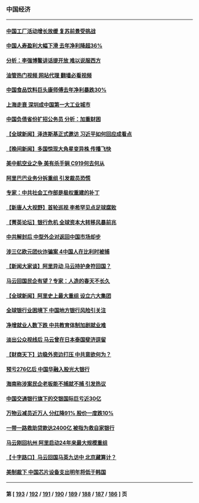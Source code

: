 ### 中国经济
---
#### [中国工厂活动增长放缓 复苏前景受挑战](../../pages/ncid283/n13962376.md?03311645) 
#### [中国人寿盈利大幅下滑 去年净利降超36%](../../pages/ncid283/n13962055.md?03311645) 
#### [分析：李强博鳌讲话提开放 难以说服西方](../../pages/ncid283/n13961994.md?03311645) 
#### [油管热门视频 网站代理 翻墙必看视频](http://138.2.39.72:81/youtube.html?epic-marker?03311645)
#### [中国食品饮料巨头康师傅去年净利暴跌30%](../../pages/ncid283/n13962025.md?03311645) 
#### [上海走衰 深圳成中国第一大工业城市](../../pages/ncid283/n13961717.md?03311645) 
#### [中国负债省份扩招公务员 分析：加重财困](../../pages/ncid283/n13961670.md?03311645) 
#### [【全球新闻】泽连斯基正式邀访 习近平如何回应成看点](../../pages/ncid283/n13961576.md?03311645) 
#### [【晚间新闻】多国惊现大角星变异株 传播飞快](../../pages/ncid283/n13961578.md?03311645) 
#### [美中航空业之争 美有杀手锏 C919何去何从](../../pages/ncid283/n13960616.md?03311645) 
#### [阿里巴巴业务分拆重组 引发裁员恐慌](../../pages/ncid283/n13961259.md?03311645) 
#### [专家：中共社会工作部是极权重建的补丁](../../pages/ncid283/n13961384.md?03311645) 
#### [【新唐人大视野】首轮巡视 李希罕见点足球腐败](../../pages/ncid283/n13961320.md?03311645) 
#### [【菁英论坛】银行危机 全球资本大转移风暴前兆](../../pages/ncid283/n13961252.md?03311645) 
#### [中共解封后 中型外企对返回中国市场却步](../../pages/ncid283/n13961180.md?03311645) 
#### [涉三亿欧元团伙诈骗案 4中国人在比利时被捕](../../pages/ncid283/n13961075.md?03311645) 
#### [【新闻大家谈】阿里异动 马云持护身符回国？](../../pages/ncid283/n13961093.md?03311645) 
#### [马云回国民企有望？专家：人造的春天不长久](../../pages/ncid283/n13960862.md?03311645) 
#### [【全球新闻】阿里史上最大重组 设立六大集团](../../pages/ncid283/n13960875.md?03311645) 
#### [全球银行业困境下 中国地方银行风险引关注](../../pages/ncid283/n13960768.md?03311645) 
#### [净增就业人数下跌 中共教育体制加剧就业难](../../pages/ncid283/n13960749.md?03311645) 
#### [淡出公众视线后 马云曾在日本泰国斐济逗留](../../pages/ncid283/n13960632.md?03311645) 
#### [【财商天下】边稳外资边打压 中共意欲何为？](../../pages/ncid283/n13960532.md?03311645) 
#### [预亏276亿后 中国华融入股光大银行](../../pages/ncid283/n13960472.md?03311645) 
#### [海南称涉案民企老板能不捕就不捕 引发热议](../../pages/ncid283/n13960205.md?03311645) 
#### [中国交通银行旗下的交银国际巨亏近30亿](../../pages/ncid283/n13960506.md?03311645) 
#### [万物云减员近万人 分红降91% 股价一度跌10%](../../pages/ncid283/n13960386.md?03311645) 
#### [一带一路救助贷款达2400亿 被指为救自家银行](../../pages/ncid283/n13960363.md?03311645) 
#### [马云刚回杭州 阿里启动24年来最大规模重组](../../pages/ncid283/n13960348.md?03311645) 
#### [【十字路口】马云回国马英九访中 北京藏算计？](../../pages/ncid283/n13960347.md?03311645) 
#### [美制裁下 中国芯片设备支出明年将低于韩国](../../pages/ncid283/n13959924.md?03311645) 

---
#### 第 [ [193](./193.md?03311645) / [192](./192.md?03311645) / [191](./191.md?03311645) / [190](./190.md?03311645) / [189](./189.md?03311645) / [188](./188.md?03311645) / [187](./187.md?03311645) / [186](./186.md?03311645) ] 页
